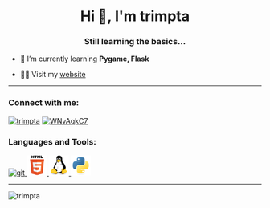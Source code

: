 <h1 align="center">Hi 👋, I'm trimpta</h1>
<h3 align="center">Still learning the basics...</h3>

- 🌱 I’m currently learning **Pygame, Flask**

- 👨‍💻 Visit my [website](https://trimpta.netlify.app/)
---
<h3 align="left">Connect with me:</h3>
<p align="left">
<a href="https://instagram.com/trimpta" target="blank"><img align="center" src="https://raw.githubusercontent.com/rahuldkjain/github-profile-readme-generator/master/src/images/icons/Social/instagram.svg" alt="trimpta" height="30" width="40" /></a>
<a href="https://discord.gg/WNvAqkC7" target="blank"><img align="center" src="https://raw.githubusercontent.com/rahuldkjain/github-profile-readme-generator/master/src/images/icons/Social/discord.svg" alt="WNvAqkC7" height="30" width="40" /></a>
</p>

<h3 align="left">Languages and Tools:</h3>
<p align="left"> <a href="https://git-scm.com/" target="_blank" rel="noreferrer"> <img src="https://www.vectorlogo.zone/logos/git-scm/git-scm-icon.svg" alt="git" width="40" height="40"/> </a> <a href="https://www.w3.org/html/" target="_blank" rel="noreferrer"> <img src="https://raw.githubusercontent.com/devicons/devicon/master/icons/html5/html5-original-wordmark.svg" alt="html5" width="40" height="40"/> </a> <a href="https://www.linux.org/" target="_blank" rel="noreferrer"> <img src="https://raw.githubusercontent.com/devicons/devicon/master/icons/linux/linux-original.svg" alt="linux" width="40" height="40"/> </a> <a href="https://www.python.org" target="_blank" rel="noreferrer"> <img src="https://raw.githubusercontent.com/devicons/devicon/master/icons/python/python-original.svg" alt="python" width="40" height="40"/> </a> </p>

---

<p align="left"> <img src="https://komarev.com/ghpvc/?username=trimpta&label=Profile%20views&color=040d12&style=flat-square" alt="trimpta" /> </p>

